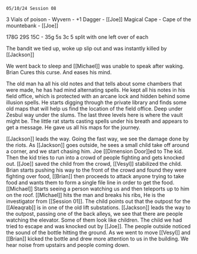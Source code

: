 	05/10/24 Session 08

3 Vials of poison - Wyvern - 
+1 Dagger - [[Joe]]
Magical Cape - Cape of the mountebank - [[Joe]]


178G 29S 15C - 35g 5s 3c 5 split with one left over of each


The bandit we tied up, woke up slip out and was instantly killed by [[Jackson]]

We went back to sleep and [[Michael]] was unable to speak after waking.
Brian Cures this curse. And eases his mind.

The old man ha all his old notes and that tells about some chambers that were made, he has had mind alternating spells. He kept all his notes in his field office, which is protected with an arcane lock and hidden behind some illusion spells. He starts digging through the private library and finds some old maps that will help us find the location of the field office. Deep under Zesbul way under the slums. The last three levels here is where the vault might be. The little rat starts casting spells under his breath and appears to get a message. He gave us all his maps for the journey.

[[Jackson]] leads the way. Going the fast way, we see the damage done by the riots. As [[Jackson]] goes outside, he sees a small child take off around a corner, and we start chasing him. Joe [[Dimension Door]]ed to The kid. Then the kid tries to run into a crowd of people fighting and gets knocked out. [[Joe]] saved the child from the crowd, [[Vesyl]] stabilized the child. Brian starts pushing his way to the front of the crowd and found they were fighting over food, [[Brian]] then proceeds to attack anyone trying to take food and wants them to form a single file line in order to get the food. [[Michael]] Starts seeing a person watching us and then teleports up to him on the roof. [[Michael]] hits the man and breaks his ribs, He is the investigator from [[Session 01]]. The child points out that the outpost for the [[Aleaqrab]] is in one of the old lift substations. [[Jackson]] leads the way to the outpost, passing one of the back alleys, we see that there are people watching the elevator. Some of them look like children. The child we had tried to escape and was knocked out by [[Joe]]. The people outside noticed the sound of the bottle hitting the ground. As we went to move [[Vesyl]] and [[Brian]] kicked the bottle and drew more attention to us in the building. We hear noise from upstairs and people coming down.